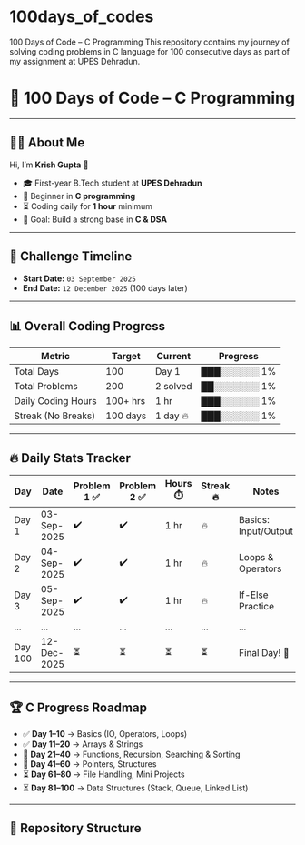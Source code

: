 # 100days_of_codes
100 Days of Code – C Programming  This repository contains my journey of solving coding problems in C language for 100 consecutive days as part of my assignment at UPES Dehradun.
# 🚀 100 Days of Code – C Programming  


---

## 👨‍💻 About Me  
Hi, I’m **Krish Gupta** 👋  
- 🎓 First-year B.Tech student at **UPES Dehradun**  
- 🌱 Beginner in **C programming**  
- ⏳ Coding daily for **1 hour** minimum  
- 🎯 Goal: Build a strong base in **C & DSA**  

---

## 📅 Challenge Timeline  

- **Start Date:** `03 September 2025`  
- **End Date:** `12 December 2025` (100 days later)  

---

## 📊 Overall Coding Progress  

| Metric                  | Target     | Current   | Progress |
|--------------------------|-----------|-----------|----------|
| Total Days              | 100       | Day 1     | ███░░░░░░ 1% |
| Total Problems          | 200       | 2 solved  | ██░░░░░░░ 1% |
| Daily Coding Hours      | 100+ hrs  | 1 hr      | ███░░░░░░ 1% |
| Streak (No Breaks)      | 100 days  | 1 day 🔥  | ███░░░░░░ 1% |

---

## 🔥 Daily Stats Tracker  

| Day  | Date        | Problem 1 ✅ | Problem 2 ✅ | Hours ⏱️ | Streak 🔥 | Notes |
|------|-------------|-------------|--------------|----------|-----------|-------|
| Day 1 | 03-Sep-2025 | ✔️ | ✔️ | 1 hr | 🔥 | Basics: Input/Output |
| Day 2 | 04-Sep-2025 | ✔️ | ✔️ | 1 hr | 🔥 | Loops & Operators |
| Day 3 | 05-Sep-2025 | ✔️ | ✔️ | 1 hr | 🔥 | If-Else Practice |
| ...   | ...         | ... | ... | ... | ... | ... |
| Day 100 | 12-Dec-2025 | ⏳ | ⏳ | ⏳ | ⏳ | Final Day! 🎉 |

---

## 🏆 C Progress Roadmap  

- ✅ **Day 1–10** → Basics (IO, Operators, Loops)  
- ✅ **Day 11–20** → Arrays & Strings  
- 🔄 **Day 21–40** → Functions, Recursion, Searching & Sorting  
- 🔄 **Day 41–60** → Pointers, Structures  
- ⏳ **Day 61–80** → File Handling, Mini Projects  
- ⏳ **Day 81–100** → Data Structures (Stack, Queue, Linked List)  

---

## 📂 Repository Structure  

